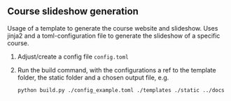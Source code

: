 ## Course slideshow generation

Usage of a template to generate the course website and slideshow. Uses jinja2 and a toml-configuration file to generate the slideshow of a specific course.

1. Adjust/create a config file `config.toml`
1. Run the build command, with the configurations a ref to the template folder, the static folder and a chosen output file, e.g.

   ```
   python build.py ./config_example.toml ./templates ./static ../docs
   ```